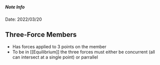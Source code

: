 ##### Note Info
Date: 2022/03/20

## Three-Force Members
- Has forces applied to 3 points on the member
- To be in [[Equilibrium]] the three forces must either be concurrent (all can intersect at a single point) or parrallel